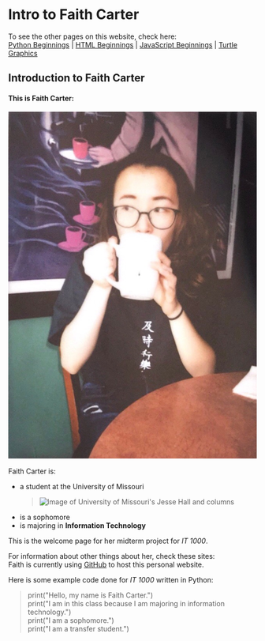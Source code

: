 # Intro to Faith Carter
To see the other pages on this website, check here:  
[Python Beginnings](pythonbeginnings.md) | [HTML Beginnings](HTMLbeginnings.md) | [JavaScript Beginnings](JavaScript.md) | [Turtle Graphics](TurtleGraphics.md)
## Introduction to Faith Carter

#### This is Faith Carter:
![Faith Carter](FaithImage.jpeg)

Faith Carter is:  
* a student at the University of Missouri  
    >![Image of University of Missouri's Jesse Hall and columns](https://m.imagekind.com/Jesse-Hall-and-Columns-University-of-Missouri_art?IMID=b72f892d-1e16-4c6f-849a-9c2befedf3ec)
* is a sophomore  
* is majoring in **Information Technology**   

This is the welcome page for her midterm project for _IT 1000_.

For information about other things about her, check these sites:  
Faith is currently using [GitHub](https://en.wikipedia.org/wiki/GitHub) to host this personal website.

Here is some example code done for _IT 1000_ written in Python:

>print("Hello, my name is Faith Carter.")  
>print("I am in this class because I am majoring in information technology.")  
>print("I am a sophomore.")  
>print("I am a transfer student.")  

